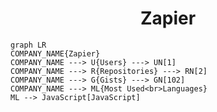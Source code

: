 <h1 align="center">Zapier</h1>

```mermaid
graph LR
COMPANY_NAME{Zapier}
COMPANY_NAME ---> U{Users} ---> UN[1]
COMPANY_NAME ---> R{Repositories} ---> RN[2]
COMPANY_NAME ---> G{Gists} ---> GN[102]
COMPANY_NAME ---> ML{Most Used<br>Languages}
ML --> JavaScript[JavaScript]
```
